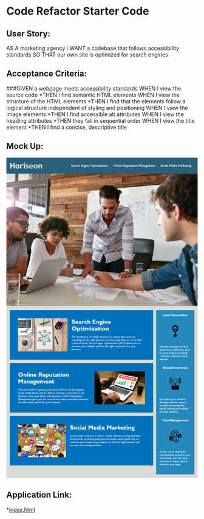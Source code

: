 # Code Refactor Starter Code

## User Story:

AS A marketing agency
I WANT a codebase that follows accessibility standards
SO THAT our own site is optimized for search engines

## Acceptance Criteria:

###GIVEN a webpage meets accessibility standards
WHEN I view the source code
*THEN I find semantic HTML elements
WHEN I view the structure of the HTML elements
*THEN I find that the elements follow a logical structure independent of styling and positioning
WHEN I view the image elements
*THEN I find accessible alt attributes
WHEN I view the heading attributes
*THEN they fall in sequential order
WHEN I view the title element
*THEN I find a concise, descriptive title

## Mock Up:

![Mockup](Develop/assets/images/Mockup.png)

## Application Link:

*[index.html](http://htmlpreview.github.io/?https://github.com/Grandpapo/Module-1-Challenge-Marcos-Wang/blob/main/Develop/index.html)
